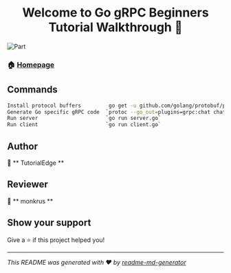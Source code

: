 <h1 align="center">Welcome to Go gRPC Beginners Tutorial Walkthrough 👋</h1>

<p>

  <img alt="Part" src="https://img.shields.io/badge/version-01-blue.svg?cacheSeconds=2592000" />

</p>

### 🏠 [Homepage](https://www.youtube.com/watch?v=BdzYdN_Zd9Q&t=495s)

## Commands

```sh
Install protocol buffers         go get -u github.com/golang/protobuf/protoc-gen-go
Generate Go specific gRPC code  `protoc --go_out=plugins=grpc:chat chat.proto`
Run server                      `go run server.go`
Run client                      `go run client.go`
```

## Author

👤 ** TutorialEdge **
## Reviewer

👤 ** monkrus **
## Show your support

Give a ⭐️ if this project helped you!
***
_This README was generated with ❤️ by [readme-md-generator](https://github.com/kefranabg/readme-md-generator)_
